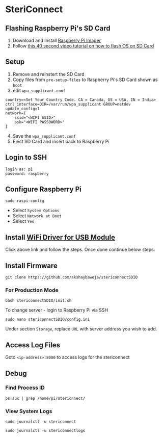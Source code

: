 # SteriConnect

## Flashing Raspberry Pi's SD Card
1. Download and Install [Raspberry Pi Imager](https://www.raspberrypi.org/software/)
2. Follow [this 40 second video tutorial on how to flash OS on SD Card](https://www.youtube.com/watch?v=J024soVgEeM)

## Setup
1. Remove and reinstert the SD Card
2. Copy files from ```pre-setup-files``` to Raspberry Pi's SD Card shown as ```boot```
3. edit ```wpa_supplicant.conf```
```
country=<Set Your Country Code. CA = Canada, US = USA, IN = India>
ctrl_interface=DIR=/var/run/wpa_supplicant GROUP=netdev
update_config=1
network={
    ssid="<WIFI SSID>"
    psk="<WIFI PASSOWORD>"
}
```
4. Save the ```wpa_supplicant.conf```
5. Eject SD Card and insert back to Raspberry Pi

## Login to SSH
```
login as: pi
password: raspberry
```

## Configure Raspberry Pi
```
sudo raspi-config
```
* Select ```System Options```
* Select ```Network at Boot```
* Select ```Yes```

## Install [WiFi Driver for USB Module](./usbdriver.md)
Click above link and follow the steps. Once done continue below steps.

## Install Firmware
```
git clone https://github.com/akshaybaweja/stericonnectSDIO
```
### For Production Mode
```
bash stericonnectSDIO/init.sh
```

To change server - login to Raspberry Pi via SSH

```
sudo nano stericonnectSDIO/config.ini
```

Under section ```Storage```, replace ```URL``` with server address you wish to add.

## Access Log Files
Goto ```<ip-address>:8000``` to access logs for the stericonnect

## Debug
### Find Process ID
```
ps aux | grep /home/pi/sterionnect/ 
```
### View System Logs
```
sudo journalctl -u stericonnect
```
```
sudo journalctl -u stericonnectlogs
```